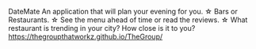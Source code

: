 DateMate
An application that will plan your evening for you.
☆ Bars or Restaurants.
☆ See the menu ahead of time or read the reviews.
☆ What restaurant is trending in your city? How close is it to you?
https://thegroupthatworkz.github.io/TheGroup/



